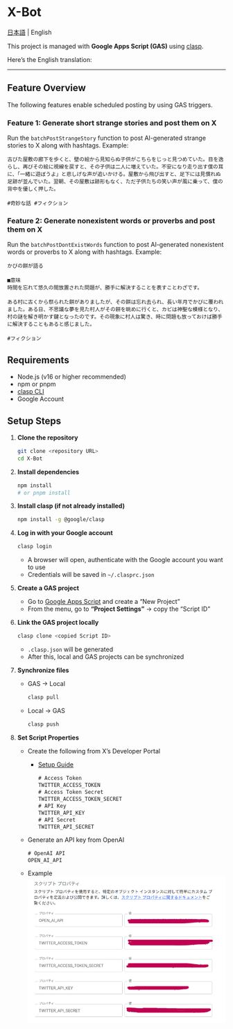 # X-Bot

[日本語](../../README.md) | English

This project is managed with **Google Apps Script (GAS)** using [clasp](https://github.com/google/clasp).

Here’s the English translation:

---

## Feature Overview

The following features enable scheduled posting by using GAS triggers.

### Feature 1: Generate short strange stories and post them on X

Run the `batchPostStrangeStory` function to post AI-generated strange stories to X along with hashtags.
Example:

```
古びた屋敷の廊下を歩くと、壁の絵から見知らぬ子供がこちらをじっと見つめていた。目を逸らし、再びその絵に視線を戻すと、その子供は二人に増えていた。不安になり走り出す僕の耳に、「一緒に遊ぼうよ」と悲しげな声が追いかける。屋敷から飛び出すと、足下には見慣れぬ足跡が並んでいた。翌朝、その屋敷は跡形もなく、ただ子供たちの笑い声が風に乗って、僕の背中を優しく押した。

#奇妙な話 #フィクション
```

### Feature 2: Generate nonexistent words or proverbs and post them on X

Run the `batchPostDontExistWords` function to post AI-generated nonexistent words or proverbs to X along with hashtags.
Example:

```
かびの餅が語る

■意味
時間を忘れて悠久の間放置された問題が、勝手に解決することを表すことわざです。

ある村に古くから祭られた餅がありましたが、その餅は忘れ去られ、長い年月でかびに覆われました。ある日、不思議な夢を見た村人がその餅を眺めに行くと、カビは神聖な模様となり、村の謎を解き明かす鍵となったのです。その現象に村人は驚き、時に問題も放っておけば勝手に解決することもあると感じました。

#フィクション
```

## Requirements

- Node.js (v16 or higher recommended)
- npm or pnpm
- [clasp CLI](https://github.com/google/clasp)
- Google Account

## Setup Steps

1. **Clone the repository**

   ```bash
   git clone <repository URL>
   cd X-Bot
   ```

2. **Install dependencies**

   ```bash
   npm install
   # or pnpm install
   ```

3. **Install clasp (if not already installed)**

   ```bash
   npm install -g @google/clasp
   ```

4. **Log in with your Google account**

   ```bash
   clasp login
   ```

   - A browser will open, authenticate with the Google account you want to use
   - Credentials will be saved in `~/.clasprc.json`

5. **Create a GAS project**

   - Go to [Google Apps Script](https://script.google.com/) and create a “New Project”
   - From the menu, go to **“Project Settings”** → copy the “Script ID”

6. **Link the GAS project locally**

   ```bash
   clasp clone <copied Script ID>
   ```

   - `.clasp.json` will be generated
   - After this, local and GAS projects can be synchronized

7. **Synchronize files**

   - GAS → Local

     ```bash
     clasp pull
     ```

   - Local → GAS

     ```bash
     clasp push
     ```

8. **Set Script Properties**

   * Create the following from X’s Developer Portal

     * [Setup Guide](https://qiita.com/neru-dev/items/857cc27fd69411496388)

        ```
        # Access Token  
        TWITTER_ACCESS_TOKEN  
        # Access Token Secret  
        TWITTER_ACCESS_TOKEN_SECRET  
        # API Key  
        TWITTER_API_KEY  
        # API Secret  
        TWITTER_API_SECRET  
        ```
   * Generate an API key from OpenAI

     ```
     # OpenAI API  
     OPEN_AI_API  
     ```
   * Example <img src="../images/setup1.png" />

